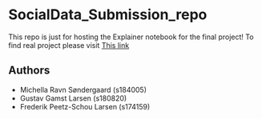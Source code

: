 # SocialData_Submission_repo

This repo is just for hosting the Explainer notebook for the final project! 
To find real project please visit [This link](https://github.com/Peetzie/socialdata)
## Authors

* Michella Ravn Søndergaard (s184005)
* Gustav Gamst Larsen (s180820)
* Frederik Peetz-Schou Larsen (s174159)
